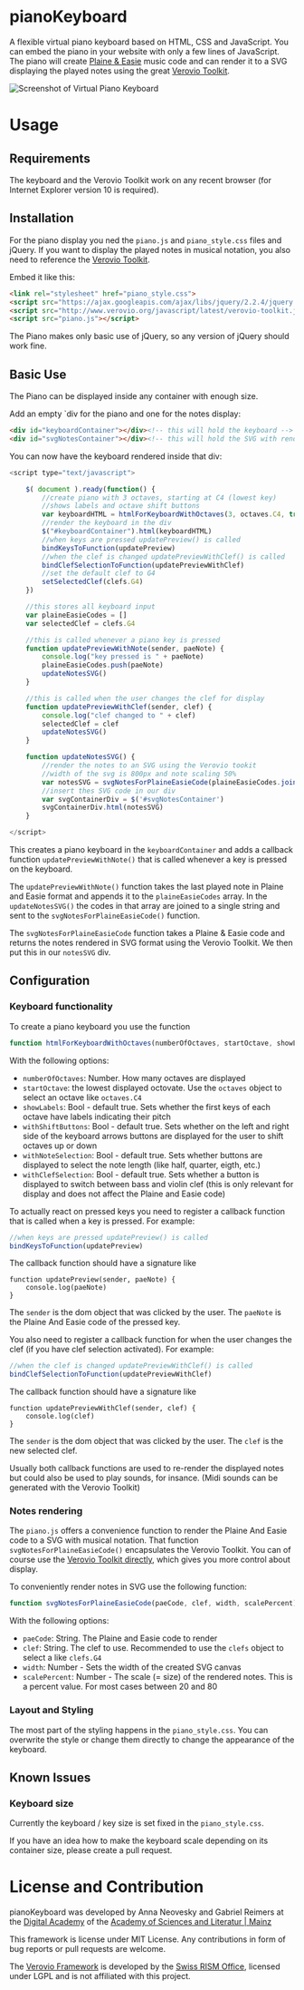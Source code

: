 # pianoKeyboard
A flexible virtual piano keyboard based on HTML, CSS and JavaScript.
You can embed the piano in your website with only a few lines of JavaScript. The piano will create [Plaine & Easie](http://www.iaml.info/plaine-easie-code) music code and can render it to a SVG displaying the played notes using the great [Verovio Toolkit](http://www.verovio.org/download.xhtml).

![Screenshot of Virtual Piano Keyboard](piano_screenshot.png "Screenshot of Virtual Piano Keyboard")


# Usage
## Requirements
The keyboard and the Verovio Toolkit work on any recent browser (for Internet Explorer version 10 is required).

## Installation
For the piano display you  ned the `piano.js` and `piano_style.css` files and jQuery.
If you want to display the played notes in musical notation, you also need to reference the [Verovio Toolkit](http://www.verovio.org/download.xhtml).

Embed it like this:

```HTML
<link rel="stylesheet" href="piano_style.css">
<script src="https://ajax.googleapis.com/ajax/libs/jquery/2.2.4/jquery.min.js"></script>
<script src="http://www.verovio.org/javascript/latest/verovio-toolkit.js"></script> <!--Only needed for notes display-->
<script src="piano.js"></script>
```

The Piano makes only basic use of jQuery, so any version of jQuery should work fine.

## Basic Use
The Piano can be displayed inside any container with enough size.

Add an empty `div for the piano and one for the notes display:

```HTML
<div id="keyboardContainer"></div><!-- this will hold the keyboard -->
<div id="svgNotesContainer"></div><!-- this will hold the SVG with rendered notes -->
```

You can now have the keyboard rendered inside that div:

```JavaScript
<script type="text/javascript">

    $( document ).ready(function() {
        //create piano with 3 octaves, starting at C4 (lowest key)
        //shows labels and octave shift buttons
        var keyboardHTML = htmlForKeyboardWithOctaves(3, octaves.C4, true, true)
        //render the keyboard in the div
        $("#keyboardContainer").html(keyboardHTML)
        //when keys are pressed updatePreview() is called
        bindKeysToFunction(updatePreview)
        //when the clef is changed updatePreviewWithClef() is called
        bindClefSelectionToFunction(updatePreviewWithClef)
        //set the default clef to G4
        setSelectedClef(clefs.G4)
    })

    //this stores all keyboard input
    var plaineEasieCodes = []
    var selectedClef = clefs.G4

    //this is called whenever a piano key is pressed
    function updatePreviewWithNote(sender, paeNote) {
        console.log("key pressed is " + paeNote)
        plaineEasieCodes.push(paeNote)
        updateNotesSVG()
    }

    //this is called when the user changes the clef for display
    function updatePreviewWithClef(sender, clef) {
        console.log("clef changed to " + clef)
        selectedClef = clef
        updateNotesSVG()
    }

    function updateNotesSVG() {
        //render the notes to an SVG using the Verovio tookit
        //width of the svg is 800px and note scaling 50%
        var notesSVG = svgNotesForPlaineEasieCode(plaineEasieCodes.join(""), selectedClef, 800, 50)
        //insert thes SVG code in our div
        var svgContainerDiv = $('#svgNotesContainer')
        svgContainerDiv.html(notesSVG)
    }

</script>
```

This creates a piano keyboard in the `keyboardContainer` and adds a callback function `updatePreviewWithNote()` that is called whenever a key is pressed on the keyboard.

The `updatePreviewWithNote()` function takes the last played note in Plaine and Easie format and appends it to the `plaineEasieCodes` array. In the `updateNotesSVG()` the codes in that array are joined to a single string and sent to the `svgNotesForPlaineEasieCode()` function.

The `svgNotesForPlaineEasieCode` function takes a Plaine & Easie code and returns the notes rendered in SVG format using the Verovio Toolkit. We then put this in our `notesSVG` div.


## Configuration

### Keyboard functionality
To create a piano keyboard you use the function

```JavaScript
function htmlForKeyboardWithOctaves(numberOfOctaves, startOctave, showLabels, withShiftButtons, withNoteSelection, withClefSelection)
```
With the following options:

* `numberOfOctaves`: Number. How many octaves are displayed
* `startOctave`: the lowest displayed octovate. Use the `octaves` object to select an octave like `octaves.C4`
* `showLabels`: Bool - default true. Sets whether the first keys of each octave have labels indicating their pitch
* `withShiftButtons`: Bool - default true. Sets whether on the left and right side of the keyboard arrows buttons are displayed for the user to shift octaves up or down
* `withNoteSelection`: Bool - default true. Sets whether buttons are displayed to select the note length (like half, quarter, eigth, etc.)
* `withClefSelection`: Bool - default true. Sets whether a button is displayed to switch between bass and violin clef (this is only relevant for display and does not affect the Plaine and Easie code)

To actually react on pressed keys you need to register a callback function that is called when a key is pressed. For example:
```JavaScript
//when keys are pressed updatePreview() is called
bindKeysToFunction(updatePreview)
```
The callback function should have a signature like
```
function updatePreview(sender, paeNote) {
    console.log(paeNote)
}
```
The `sender` is the dom object that was clicked by the user. The `paeNote` is the Plaine And Easie code of the pressed key.


You also need to register a callback function for when the user changes the clef (if you have clef selection activated). For example:
```JavaScript
//when the clef is changed updatePreviewWithClef() is called
bindClefSelectionToFunction(updatePreviewWithClef)
```
The callback function should have a signature like
```
function updatePreviewWithClef(sender, clef) {
    console.log(clef)
}
```
The `sender` is the dom object that was clicked by the user. The `clef` is the new selected clef.

Usually both callback functions are used to re-render the displayed notes but could also be used to play sounds, for insance. (Midi sounds can be generated with the Verovio Toolkit)

### Notes rendering
The `piano.js` offers a convenience function to render the Plaine And Easie code to a SVG with musical notation. That function `svgNotesForPlaineEasieCode()` encapsulates the Verovio Toolkit. You can of course use the [Verovio Toolkit directly](http://www.verovio.org/javascript.xhtml), which gives you more control about display.

To conveniently render notes in SVG use the following function:

```JavaScript
function svgNotesForPlaineEasieCode(paeCode, clef, width, scalePercent)
```
With the following options:

* `paeCode`: String. The Plaine and Easie code to render
* `clef`: String. The clef to use. Recommended to use the `clefs` object to select a like `clefs.G4`
* `width`: Number - Sets the width of the created SVG canvas
* `scalePercent`: Number - The scale (= size) of the rendered notes. This is a percent value. For most cases between 20 and 80

### Layout and Styling
The most part of the styling happens in the `piano_style.css`. You can overwrite the style or change them directly to change the appearance of the keyboard.


## Known Issues
### Keyboard size
Currently the keyboard / key size is set fixed in the `piano_style.css`.

If you have an idea how to make the keyboard scale depending on its container size, please create a pull request.

# License and Contribution
pianoKeyboard was developed by Anna Neovesky and 
Gabriel Reimers at the [Digital Academy](https://www.digitale-akademie.de) of the [Academy of Sciences and Literatur | Mainz](https://www.adwmainz.de)
 
This framework is license under MIT License.
Any contributions in form of bug reports or pull requests are welcome.

The [Verovio Framework](https://github.com/rism-ch/verovio) is developed by the [Swiss RISM Office](http://rism-ch.org/), licensed under LGPL and is not affiliated with this project.



